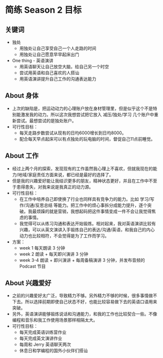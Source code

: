 # 简练 Season 2 目标

## 关键词

- 独处 
    - 用独处让自己享受自己一个人走路的时间
    - 用独处让自己愿意早早起床出门
- One thing - 英语演讲
    - 用英语聊天让自己放空大脑，给自己另一个时空
    - 尝试用英语和自己喜欢的人搭讪
    - 用英语演讲提升自己工作的沟通表达能力

## About 身体

- 上次的缺陷是，把运动动力的心理账户放在身材管理里，但是似乎这个不是特别能激发我的动力。所以这次我想尝试把它放入 减压/独处/学习 几个账户中重新尝试。最想尝试的是独处账户。
- 可行性目标：
	- 每天走路步数尝试从现有的日均6000增长到日均8000。
	- 配合每天早点起床可以有点独处的玩电脑的时间，督促自己11点前睡觉。

## About 工作

- 经过上两个月的探索，发现现有的工作虽然我心理上不喜欢，但就我现在的能力/地域/家庭责任方面来说，都已经是最好的选择了。
- 但是我的兴趣爱好能让我结识更多的朋友，精神状态更好，并且在工作中不至于患得患失，对我来说是我真正的动力源。
- 可行性目标：
	- 在工作中培养自己即使换了行业也同样具有竞争力的能力。比如 学习/写作/沟通/反思总结 等能力。把工作中的烦心事拆分成能力提升，逐个突破。我最烦躁的就是营销，我想起码把这件事情变成一件不会让我觉得焦虑的事情。
	- 我觉得可以从练习沟通和表达开始锻炼。相对起来，我对英语演讲比较有兴趣，可以从英文演讲入手锻炼自己的表达/沟通/英语，和我自己的内心动力也比较相符，不会觉得是为了工作而学习。
-  方案：
	- week 1 每天朗读 3 分钟
	- week 2 朗读 + 每天即兴演讲 3 分钟
	- week 3-4 朗读 + 即兴演讲 + 每周备稿演讲 3 分钟，并发布音频的 Podcast 节目
	
## About 兴趣爱好

- 之前的兴趣爱好太广泛，导致精力不够。另外精力不够的时候，很多事情做不下去。所以选择前期即使自己状态不好，也能比较容易做下去的英语口语用来突破。
- 另外，英语演讲能够锻炼说话和沟通能力，和我的工作也比较契合一些。不像编程和音乐和我工作使用场景那样相隔太大。
- 可行性目标：
	- 每天完成英语训练营作业
	- 每天完成英文演讲作业
	- 每周和 Jerry 英语聊天两次
	- 休息日和学编程的国外小伙伴们搭讪



